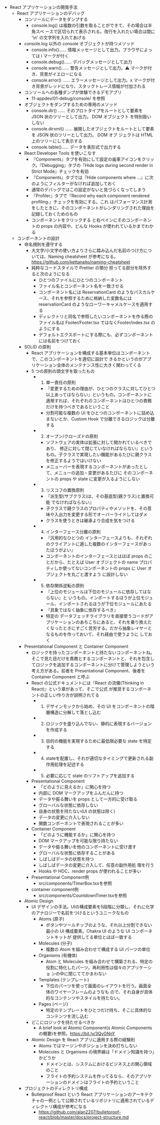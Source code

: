 - React アプリケーションの開発手法
    - React アプリケーションのデバッグ
        - コンソールにデータをダンプする
            - console.log() は複数の引数を取ることができて、その場合は半角スペ ースで区切られて表示される。改行を入れたい場合は間に '\n' の文字列を入れてあげる
        - console.log 以外の console オブジェクトが持つメソッド
            - console.info()...... 情報メッセージとして出力。ブラウザによっては i マークが付く
            - console.debug()...... デバッグメッセージとして出力
            - console.warn()...... 警告メッセージとして出力。⚠ マークが付き、背景がイエローになる
            - console.error() ...... エラーメッセージとして出力。x マークが付き背景がレッドになり、スタックトレース情報が付加される
        - コンソールへの各種ダンプが体験できるデモアプリ
            - 11-appdev/01-debug/console/ を参照
        - オブジェクトをダンプするための専用のメソッド
            - console.dir() ...... そのプロトタイプをルートとして要素を JSON 状のツリーとして出力。 DOM オブジェクト を特別扱いしない
            - console.dirxml() ...... 展開したオブジェクトをルートとして要素を JSON 状のツリーとして出力。 DOM オブ ジェクトは HTML 上のツリーにして表示する
            - console.table()...... データを表形式で出力する
        - React Developer Tools を使いこなす
            - 『Components』タブを有効にして設定の歯車アイコンをクリック。『Debugging』タブの『Hide logs during second render in Strict Mode』チェックを有効
            - 『Components』タブでは『Hide components where ...』に次のようにフィルターがなければ追加しておく
            - 通常のデバッグではこの設定がないと見づらくなってしまう
            - 『Profiler』タブで『Record why each component rendered profiling.』チェックを有効にする。これ はパフォーマンス計測をしたときに、そのコンポーネントがレンダリングされた理由を記録しておくためのもの
            - コンポーネントをクリックする と右ペインにそのコンポーネントの props の内容や、どんな Hooks が使われているかまでわかる
    - コンポーネントの設計
        - 命名規則を遵守する
            - 大文字/小文字の使い方よりさらに踏み込んだ名前のつけ方については、Naming cheatsheet が参考になる。https://github.com/kettanaito/naming-cheatsheet
            - 純粋なコードスタイルで Prettier の領分 担ってる部分を除外すると次のようになる
                - ひとつのファイルにひとつのコンポーネント
                - ファイル名とコンポーネント名を一致させる
                - コンポーネント名には ReservationCard のようなパスカルケース、それを参照するために格納した変数名には reservationCard のようなローワーキャメルケースを適用する
                - ディレクトリと同名で参照したいコンポーネントを作る際のファイル名は Footer/Footer.tsx ではなくFooter/index.tsx のようにする
                - デフォルトエクスポートにする際にも、必ずコンポーネントには名前をつけておく
        - SOLID の原則
            - React アプリケーションを構成する基本単位はコンポーネントで、このコンポーネントを適切に設計で きるかというのがアプリケーション全体のメンテナンス性に大きく関わってくる
            - 5 つの原則の頭文字を取ったもの
                - 1. 単一責任の原則
                    - 『変更するための理由が、ひとつのクラスに対してひとつ以上あってはならない』というもの。コンポーネントに適用すれば、それぞれのコンポーネントはひとつの責務だけを持つべきであるということ
                    - 分割可能な複数の UI をひとつのコンポーネントに詰め込まないとか、Custom Hook で分離できるロジックは分離する
                - 2. オープン/クローズドの原則
                    - ソフトウェアの実体は拡張に対して開かれているべきであり、 修正に対して閉じていなければならない』というもの。子クラスで実現したい機能があるたびに親クラス を修正するようではいけない
                    - メニューバーを表現するコンポーネントがあったとして、メニューの追加・変更があるたびに そのコンポーネントの props や state に変更が入るようにしない
                - 3. リスコフの置換原則
                    - 『派生型(サブクラス)は、その基底型(親クラス)と置換可能 でなければならない』
                    - 子クラスで親クラスのプロパティやメソッドを、その意味や入出力を変更する形でオーバーライドしてはダメ
                    - クラスを使うときは継承より合成を気をつける
                - 4. インターフェース分離の原則
                    - 『汎用的なひとつの インターフェースよりも、それぞれのクライアントに適した複数のインターフェースがあったほうがよい』
                    - コンポーネントのインターフェースとはほぼ props のことだから、たとえば User オブジェクトの name プロパティしか使ってないコンポーネントの props に User オブジェクトを丸ごと渡すよう に設計しない
                - 5. 依存関係逆転の原則
                    - 『上位のモジュールは下位のモジュールに依存してはならない』と いうもの。インポートするほうが上位モジュール、インポートされるほうが下位モジュールにあたる
                    - 『具象ではなく抽象に依存するべき』
                    - 特定の データフェッチライブラリを直接使うコードがアプリケーションのあちこちにあると、それを乗り換えた くなったときにすごく苦労する。だから抽象レイヤーとなるものを作っておいて、それ経由で使うように しておく
        - Presentational Component と Container Component
            - ロジックを持ったコンポーネントと持たないコンポーネントね。そこで見た目だけを責務とするコンポーネントと、それを包含してロジックを追加するコンポーネントに分けて管理しようという考え方がある。前者を Presentational Component、後者を Container Component と呼ぶ
            - React の公式ドキュメントには『React の流儀(Thinking in React)』という章があって、そこで公式 が推奨するコンポーネントの正しい作り方が説明されてる
                - 1. デザインモックから始め、その UI をコンポーネントの階層構造に分解して落とし込む
                - 2. ロジックを盛り込んでない、静的に表現するバージョンを作成する
                - 3. 目的の機能を実現するために最低限必要な state を特定する
                - 4. stateを配置し、それが適切なタイミングで更新される副作用処理を記述する
                - 5. 必要に応じて state のリフトアップを追加する
            - Presentational Component
                - 「どのように見えるか」に関心を持つ
                - 内部に DOM マークアップをふんだんに持つ
                - データや振る舞いを props として一方的に受け取る
                - グローバルな状態に依存しない
                - 自身の状態を持たない(UI の状態は除く)
                - データの変更に介入しない
                - 関数コンポーネントで表現されることが多い
            - Container Component
                - 「どのように機能するか」に関心を持つ
                - DOM マークアップを可能な限り持たない
                - データや振る舞いを他のコンポーネントに受け渡す
                - グローバルな状態に依存することがある
                - しばしばデータの状態を持つ
                - しばしばデータの変更に介入して、任意の副作用処 理を行う
                - Hooks や HOC、render props が使われることが多い
            - Presentational Component例
                - src/components/TimerBox.tsxを参照
            - container component例
                - src/components/CountdownTimer.tsxを参照
        - Atomic Design
            - UI デザインの手法。UIの構成要素を5段階に分類し、それに化学 のアナロジーで名前をつけるというユニークなもの
                - Atoms (原子) 
                    - ボタンやツールチップのような、それ以上分割できない最小の UI 構成要素。Chakra UI のような UI コンポーネントキットが 提供してる単位とほぼ一致する
                - Molecules (分子) 
                    - 複数の Atom を組み合わせて構成する UI パーツの単位
                - Organisms (有機体) 
                    - Atom と Molecules を組み合わせて構築される、特定の役割に特化したパーツ。再利用性は個々のアプリケーショ ンの中に閉じててかまわない
                - Templates (テンプレート) 
                    - 下位のパーツを使って画面のレイアウトを行う。画面全体のワイヤーフレームのようなも ので、それ自身が具体的なコンテンツやスタイルを持たない。
                - Pages (ページ)
                    - 特定のテンプレートをひとつだけ持ち、そこに具体的なコンテンツを流し込む
            - どこにロジックを持たせるべきか
                - A brief look at Atomic Component(s Atomic Components の概要)を参照。https://bit.ly/3QvGNnY
            - Atomic Design を React アプリに適用する際の経験則
                - Atoms ではマージンやポジションを決め打ちしない
                - Molecules と Organisms の境界線は「ドメイン知識を持つ」かどうか
                    - ドメインとは、システムにおけるビジネス上の関心領域のこと
                    - フライトの予約システムを作ってるなら、そのアプリケーションのドメインはフライトの予約ということ
        - プロジェクトのディレクトリ構成
            - Bulletproof React という React アプリケーションのアーキテクチャの一例として公開されているリポジトリに適用されているディレクトリ構成が参考になる
                - https://github.com/alan2207/bulletproof-react/blob/master/docs/project-structure.md